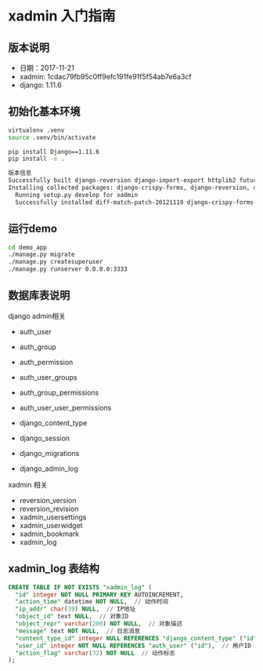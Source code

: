 # xadmin 入门指南

## 版本说明

* 日期：2017-11-21
* xadmin: 1cdac79fb95c0ff9efc191fe91f5f54ab7e6a3cf
* django: 1.11.6

## 初始化基本环境

```bash
virtualenv .venv
source .venv/bin/activate

pip install Django==1.11.6
pip install -e .

版本信息
Successfully built django-reversion django-import-export httplib2 future tablib diff-match-patch odfpy openpyxl unicodecsv jdcal et-xmlfile
Installing collected packages: django-crispy-forms, django-reversion, django-formtools, odfpy, jdcal, et-xmlfile, openpyxl, unicodecsv, xlrd, xlwt, pyyaml, tablib, diff-match-patch, django-import-export, httplib2, future, six, xadmin
  Running setup.py develop for xadmin
  Successfully installed diff-match-patch-20121119 django-crispy-forms-1.7.0 django-formtools-2.1 django-import-export-0.5.1 django-reversion-2.0.10 et-xmlfile-1.0.1 future-0.16.0 httplib2-0.9.2 jdcal-1.3 odfpy-1.3.5 openpyxl-2.4.9 pyyaml-3.12 six-1.11.0 tablib-0.12.1 unicodecsv-0.14.1 xadmin xlrd-1.1.0 xlwt-1.3.0
```

## 运行demo

```bash
cd demo_app
./manage.py migrate
./manage.py createsuperuser
./manage.py runserver 0.0.0.0:3333
```

## 数据库表说明

django admin相关

- auth_user
- auth_group
- auth_permission
- auth_user_groups
- auth_group_permissions
- auth_user_user_permissions

- django_content_type
- django_session
- django_migrations
- django_admin_log

xadmin 相关

- reversion_version
- reversion_revision
- xadmin_usersettings
- xadmin_userwidget
- xadmin_bookmark
- xadmin_log

## xadmin_log 表结构

```sql
CREATE TABLE IF NOT EXISTS "xadmin_log" (
  "id" integer NOT NULL PRIMARY KEY AUTOINCREMENT,
  "action_time" datetime NOT NULL,  // 动作时间
  "ip_addr" char(39) NULL,  // IP地址
  "object_id" text NULL,  // 对象ID
  "object_repr" varchar(200) NOT NULL,  // 对象描述
  "message" text NOT NULL,  // 日志消息
  "content_type_id" integer NULL REFERENCES "django_content_type" ("id"),  // 对象类型
  "user_id" integer NOT NULL REFERENCES "auth_user" ("id"),  // 用户ID
  "action_flag" varchar(32) NOT NULL  // 动作标志
);
```
